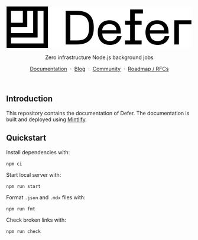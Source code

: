 <p align="center">
    <picture>
        <source media="(prefers-color-scheme: dark)" srcset="logo/dark.svg"/>
        <img alt="Defer logo" src="logo/light.svg"/>
    </picture>
</p>
<p align="center">
    Zero infrastructure Node.js background jobs
</p>
<p align="center">
    <a href="https://docs.defer.run/">Documentation</a>
    <span>&nbsp;·&nbsp;</span>
    <a href="https://www.defer.run/blog">Blog</a>
    <span>&nbsp;·&nbsp;</span>
    <a href="https://discord.gg/x2v84Vqsk6">Community</a>
    <span>&nbsp;·&nbsp;</span>
    <a href="https://github.com/defer-run/defer.client/discussions/categories/roadmap">Roadmap / RFCs</a>
</p>
<br/>

## Introduction

This repository contains the documentation of Defer. The documentation
is built and deployed using [Mintlify](https://mintlify.com/).

## Quickstart

Install dependencies with:

	npm ci
	
Start local server with:

	npm run start
	
Format `.json` and `.mdx` files with:

	npm run fmt

Check broken links with:

	npm run check
